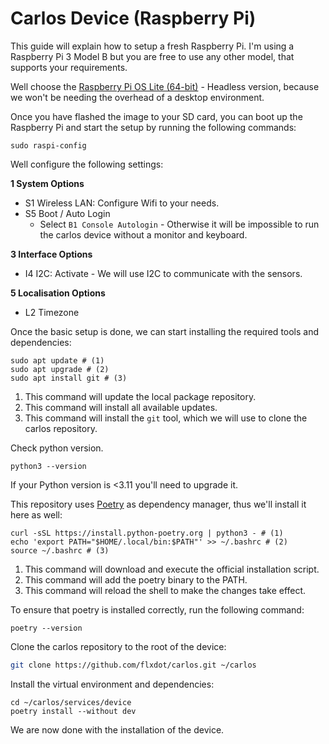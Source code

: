 # Carlos Device (Raspberry Pi)

This guide will explain how to setup a fresh Raspberry Pi. I'm using a 
Raspberry Pi 3 Model B but you are free to use any other model, that supports
your requirements.

Well choose the [Raspberry Pi OS Lite (64-bit)](https://www.raspberrypi.com/software/operating-systems/) - Headless version, because we won't
be needing the overhead of a desktop environment.

Once you have flashed the image to your SD card, you can boot up the Raspberry Pi and 
start the setup by running the following commands:

```shell
sudo raspi-config
```

Well configure the following settings:

**1 System Options**

  - S1 Wireless LAN: Configure Wifi to your needs.
  - S5 Boot / Auto Login
      - Select `B1 Console Autologin` - Otherwise it will be impossible to run the carlos device without a monitor and keyboard.

**3 Interface Options**

  - I4 I2C: Activate - We will use I2C to communicate with the sensors.

**5 Localisation Options**

  - L2 Timezone

Once the basic setup is done, we can start installing the required tools and dependencies:
    
```shell
sudo apt update # (1)
sudo apt upgrade # (2)
sudo apt install git # (3)
```

1. This command will update the local package repository.
2. This command will install all available updates.
3. This command will install the `git` tool, which we will use to clone the carlos repository.

Check python version.

```shell
python3 --version
```

If your Python version is <3.11 you'll need to upgrade it.

This repository uses [Poetry](https://python-poetry.org/docs/#installation) as dependency manager, thus we'll install it here as well:

```shell
curl -sSL https://install.python-poetry.org | python3 - # (1)
echo 'export PATH="$HOME/.local/bin:$PATH"' >> ~/.bashrc # (2)
source ~/.bashrc # (3)
```

1.  This command will download and execute the official installation script.
2.  This command will add the poetry binary to the PATH.
3.  This command will reload the shell to make the changes take effect.


To ensure that poetry is installed correctly, run the following command:

```shell
poetry --version
```

Clone the carlos repository to the root of the device:

```bash
git clone https://github.com/flxdot/carlos.git ~/carlos
```

Install the virtual environment and dependencies:

```shell
cd ~/carlos/services/device
poetry install --without dev
```

We are now done with the installation of the device.